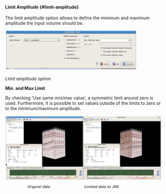 #### Limit Amplitude {#limit-amplitude}

The limit amplitude option allows to define the minimum and maximum amplitude the input volume should be.


![](/assets/006_Attributes.PNG)


_Limit amplitude option_


**Min. and Max Limit**

By checking 'Use same min/max value', a symmetric limit around zero is used. Furthermore, it is possible to set values outside of the limits to zero or to the minimum/maximum amplitude.

![](/assets/007_Attributes.PNG)



